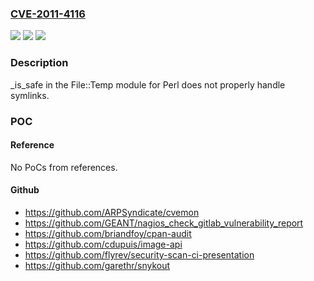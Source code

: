 ### [CVE-2011-4116](https://cve.mitre.org/cgi-bin/cvename.cgi?name=CVE-2011-4116)
![](https://img.shields.io/static/v1?label=Product&message=File%3A%3ATemp&color=blue)
![](https://img.shields.io/static/v1?label=Version&message=n%2Fa&color=blue)
![](https://img.shields.io/static/v1?label=Vulnerability&message=Other&color=brighgreen)

### Description

_is_safe in the File::Temp module for Perl does not properly handle symlinks.

### POC

#### Reference
No PoCs from references.

#### Github
- https://github.com/ARPSyndicate/cvemon
- https://github.com/GEANT/nagios_check_gitlab_vulnerability_report
- https://github.com/briandfoy/cpan-audit
- https://github.com/cdupuis/image-api
- https://github.com/flyrev/security-scan-ci-presentation
- https://github.com/garethr/snykout

